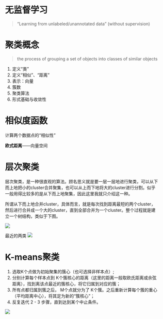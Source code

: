 # 无监督学习
> “Learning from unlabeled/unannotated data” (without supervision)

# 聚类概念
> the process of grouping a set of objects into classes of similar objects

1. 定义“类”
2. 定义“相似”、“距离”
3. 表示：向量
4. 簇数
5. 聚类算法
6. 形式基础与收敛性

# 相似度函数
计算两个数据点的“相似性”

**欧式距离**——向量空间

# 层次聚类
层次聚类，是一种很直观的算法。顾名思义就是要一层一层地进行聚类，可以从下而上地把小的cluster合并聚集，也可以从上而下地将大的cluster进行分割。似乎一般用得比较多的是从下而上地聚集，因此这里我就只介绍这一种。

所谓从下而上地合并cluster，具体而言，就是每次找到距离最短的两个cluster，然后进行合并成一个大的cluster，直到全部合并为一个cluster。整个过程就是建立一个树结构，类似于下图。

![](https://img-blog.csdnimg.cn/20201119104726253.png#pic_center)

最近的两类
![](https://img-blog.csdnimg.cn/20201119151330785.png#pic_center)



# K-means聚类
1. 选取K个点做为初始聚集的簇心（也可选择非样本点）;
2. 分别计算每个样本点到 K个簇核心的距离（这里的距离一般取欧氏距离或余弦距离），找到离该点最近的簇核心，将它归属到对应的簇；
3. 所有点都归属到簇之后， M个点就分为了 K个簇。之后重新计算每个簇的重心（平均距离中心），将其定为新的“簇核心”；
4. 反复迭代 2 - 3 步骤，直到达到某个中止条件。

![](https://img-blog.csdnimg.cn/20201119152657406.png#pic_center)